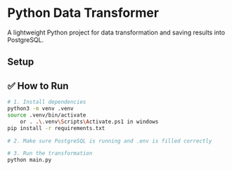 # Python Data Transformer

A lightweight Python project for data transformation and saving results into PostgreSQL.

## Setup

## ✅ How to Run

```bash
# 1. Install dependencies
python3 -m venv .venv
source .venv/bin/activate
 	or . .\.venv\Scripts\Activate.ps1 in windows
pip install -r requirements.txt

# 2. Make sure PostgreSQL is running and .env is filled correctly

# 3. Run the transformation
python main.py
